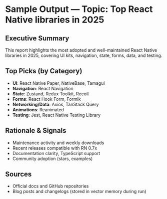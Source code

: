 
# Sample Output — Topic: Top React Native libraries in 2025

## Executive Summary
This report highlights the most adopted and well-maintained React Native libraries in 2025, covering UI kits, navigation, state, forms, data, and testing.

## Top Picks (by Category)
- **UI**: React Native Paper, NativeBase, Tamagui
- **Navigation**: React Navigation
- **State**: Zustand, Redux Toolkit, Recoil
- **Forms**: React Hook Form, Formik
- **Networking/Data**: Axios, TanStack Query
- **Animations**: Reanimated
- **Testing**: Jest, React Native Testing Library

## Rationale & Signals
- Maintenance activity and weekly downloads
- Recent releases compatible with RN 0.7x
- Documentation clarity, TypeScript support
- Community adoption (stars, examples)

## Sources
- Official docs and GitHub repositories
- Blog posts and changelogs (stored in vector memory during run)
